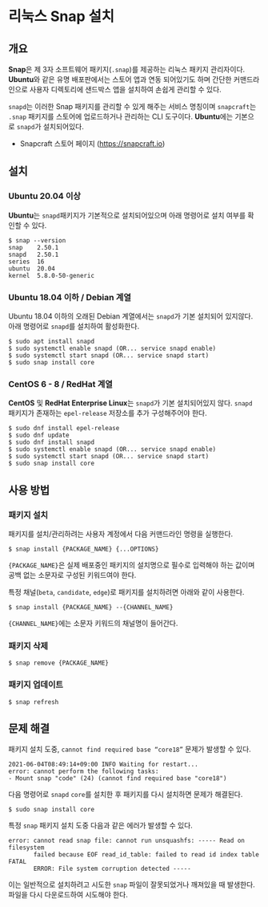 # 리눅스 Snap 설치

## 개요

**Snap**은 제 3자 소프트웨어 패키지(`.snap`)를 제공하는 리눅스 패키지 관리자이다. **Ubuntu**와 같은 유명 배포판에서는 스토어 앱과 연동 되어있기도 하며 간단한 커맨드라인으로 사용자 디렉토리에 샌드박스 앱을 설치하여 손쉽게 관리할 수 있다.

`snapd`는 이러한 Snap 패키지를 관리할 수 있게 해주는 서비스 명칭이며 `snapcraft`는 `.snap` 패키지를 스토어에 업로드하거나 관리하는 CLI 도구이다. **Ubuntu**에는 기본으로 `snapd`가 설치되어있다.

- Snapcraft 스토어 페이지 (https://snapcraft.io)

## 설치

### Ubuntu 20.04 이상

**Ubuntu**는 `snapd`패키지가 기본적으로 설치되어있으며 아래 명령어로 설치 여부를 확인할 수 있다.

```shell
$ snap --version
snap    2.50.1
snapd   2.50.1
series  16
ubuntu  20.04
kernel  5.8.0-50-generic
```

### Ubuntu 18.04 이하 / Debian 계열

Ubuntu 18.04 이하의 오래된 Debian 계열에서는 `snapd`가 기본 설치되어 있지않다. 아래 명령어로 `snapd`를 설치하여 활성화한다.

```shell
$ sudo apt install snapd
$ sudo systemctl enable snapd (OR... service snapd enable)
$ sudo systemctl start snapd (OR... service snapd start)
$ sudo snap install core
```

### CentOS 6 - 8 / RedHat 계열

**CentOS** 및 **RedHat Enterprise Linux**는 `snapd`가 기본 설치되어있지 않다. `snapd` 패키지가 존재하는 `epel-release` 저장소를 추가 구성해주어야 한다.

```shell
$ sudo dnf install epel-release
$ sudo dnf update
$ sudo dnf install snapd
$ sudo systemctl enable snapd (OR... service snapd enable)
$ sudo systemctl start snapd (OR... service snapd start)
$ sudo snap install core
```

## 사용 방법

### 패키지 설치

패키지를 설치/관리하려는 사용자 계정에서 다음 커맨드라인 명령을 실행한다.

```shell
$ snap install {PACKAGE_NAME} {...OPTIONS}
```

`{PACKAGE_NAME}`은 실제 배포중인 패키지의 설치명으로 필수로 입력해야 하는 값이며 공백 없는 소문자로 구성된 키워드여야 한다.

특정 채널(`beta`, `candidate`, `edge`)로 패키지를 설치하려면 아래와 같이 사용한다.

```shell
$ snap install {PACKAGE_NAME} --{CHANNEL_NAME}
```

`{CHANNEL_NAME}`에는 소문자 키워드의 채널명이 들어간다.

### 패키지 삭제

```shell
$ snap remove {PACKAGE_NAME}
```

### 패키지 업데이트

```shell
$ snap refresh
```

## 문제 해결

패키지 설치 도중, `cannot find required base “core18”` 문제가 발생할 수 있다.

```shell
2021-06-04T08:49:14+09:00 INFO Waiting for restart...
error: cannot perform the following tasks:
- Mount snap "code" (24) (cannot find required base "core18")
```

다음 명령어로 `snapd` `core`를 설치한 후 패키지를 다시 설치하면 문제가 해결된다.

```shell
$ sudo snap install core
```

특정 `snap` 패키지 설치 도중 다음과 같은 에러가 발생할 수 있다.

```shell
error: cannot read snap file: cannot run unsquashfs: ----- Read on filesystem
       failed because EOF read_id_table: failed to read id index table FATAL
       ERROR: File system corruption detected -----
```

이는 일반적으로 설치하려고 시도한 `snap` 파일이 잘못되었거나 깨져있을 때 발생한다. 파일을 다시 다운로드하여 시도해야 한다.
